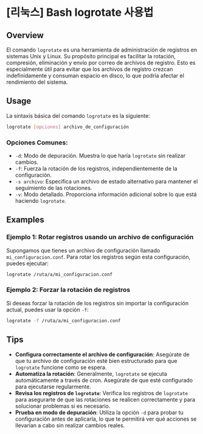 # [리눅스] Bash logrotate 사용법

## Overview
El comando `logrotate` es una herramienta de administración de registros en sistemas Unix y Linux. Su propósito principal es facilitar la rotación, compresión, eliminación y envío por correo de archivos de registro. Esto es especialmente útil para evitar que los archivos de registro crezcan indefinidamente y consuman espacio en disco, lo que podría afectar el rendimiento del sistema.

## Usage
La sintaxis básica del comando `logrotate` es la siguiente:

```bash
logrotate [opciones] archivo_de_configuración
```

### Opciones Comunes:
- `-d`: Modo de depuración. Muestra lo que haría `logrotate` sin realizar cambios.
- `-f`: Fuerza la rotación de los registros, independientemente de la configuración.
- `-s archivo`: Especifica un archivo de estado alternativo para mantener el seguimiento de las rotaciones.
- `-v`: Modo detallado. Proporciona información adicional sobre lo que está haciendo `logrotate`.

## Examples
### Ejemplo 1: Rotar registros usando un archivo de configuración
Supongamos que tienes un archivo de configuración llamado `mi_configuracion.conf`. Para rotar los registros según esta configuración, puedes ejecutar:

```bash
logrotate /ruta/a/mi_configuracion.conf
```

### Ejemplo 2: Forzar la rotación de registros
Si deseas forzar la rotación de los registros sin importar la configuración actual, puedes usar la opción `-f`:

```bash
logrotate -f /ruta/a/mi_configuracion.conf
```

## Tips
- **Configura correctamente el archivo de configuración**: Asegúrate de que tu archivo de configuración esté bien estructurado para que `logrotate` funcione como se espera.
- **Automatiza la rotación**: Generalmente, `logrotate` se ejecuta automáticamente a través de cron. Asegúrate de que esté configurado para ejecutarse regularmente.
- **Revisa los registros de `logrotate`**: Verifica los registros de `logrotate` para asegurarte de que las rotaciones se realicen correctamente y para solucionar problemas si es necesario.
- **Prueba en modo de depuración**: Utiliza la opción `-d` para probar tu configuración antes de aplicarla, lo que te permitirá ver qué acciones se llevarían a cabo sin realizar cambios reales.